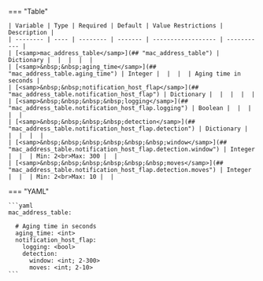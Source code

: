 <!--
  ~ Copyright (c) 2024 Arista Networks, Inc.
  ~ Use of this source code is governed by the Apache License 2.0
  ~ that can be found in the LICENSE file.
  -->
=== "Table"

    | Variable | Type | Required | Default | Value Restrictions | Description |
    | -------- | ---- | -------- | ------- | ------------------ | ----------- |
    | [<samp>mac_address_table</samp>](## "mac_address_table") | Dictionary |  |  |  |  |
    | [<samp>&nbsp;&nbsp;aging_time</samp>](## "mac_address_table.aging_time") | Integer |  |  |  | Aging time in seconds |
    | [<samp>&nbsp;&nbsp;notification_host_flap</samp>](## "mac_address_table.notification_host_flap") | Dictionary |  |  |  |  |
    | [<samp>&nbsp;&nbsp;&nbsp;&nbsp;logging</samp>](## "mac_address_table.notification_host_flap.logging") | Boolean |  |  |  |  |
    | [<samp>&nbsp;&nbsp;&nbsp;&nbsp;detection</samp>](## "mac_address_table.notification_host_flap.detection") | Dictionary |  |  |  |  |
    | [<samp>&nbsp;&nbsp;&nbsp;&nbsp;&nbsp;&nbsp;window</samp>](## "mac_address_table.notification_host_flap.detection.window") | Integer |  |  | Min: 2<br>Max: 300 |  |
    | [<samp>&nbsp;&nbsp;&nbsp;&nbsp;&nbsp;&nbsp;moves</samp>](## "mac_address_table.notification_host_flap.detection.moves") | Integer |  |  | Min: 2<br>Max: 10 |  |

=== "YAML"

    ```yaml
    mac_address_table:

      # Aging time in seconds
      aging_time: <int>
      notification_host_flap:
        logging: <bool>
        detection:
          window: <int; 2-300>
          moves: <int; 2-10>
    ```
